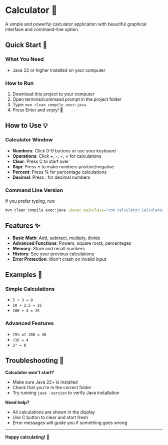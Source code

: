 # Calculator 🧮

A simple and powerful calculator application with beautiful graphical interface and command-line option.

## Quick Start 🚀

### What You Need
- Java 22 or higher installed on your computer

### How to Run
1. Download this project to your computer
2. Open terminal/command prompt in the project folder
3. Type: `mvn clean compile exec:java`
4. Press Enter and enjoy! 🎉

## How to Use 💡

### Calculator Window
- **Numbers**: Click 0-9 buttons or use your keyboard
- **Operations**: Click +, -, ×, ÷ for calculations
- **Clear**: Press C to start over
- **Sign**: Press ± to make numbers positive/negative  
- **Percent**: Press % for percentage calculations
- **Decimal**: Press . for decimal numbers

### Command Line Version
If you prefer typing, run:
```bash
mvn clean compile exec:java -Dexec.mainClass="com.calculator.CalculatorCLI"
```

## Features ✨

- **Basic Math**: Add, subtract, multiply, divide
- **Advanced Functions**: Powers, square roots, percentages
- **Memory**: Store and recall numbers
- **History**: See your previous calculations
- **Error Protection**: Won't crash on invalid input

## Examples 📝

### Simple Calculations
- `5 + 3 = 8`
- `10 × 2.5 = 25`
- `100 ÷ 4 = 25`

### Advanced Features
- `15% of 200 = 30`
- `√16 = 4`
- `2³ = 8`

## Troubleshooting 🔧

**Calculator won't start?**
- Make sure Java 22+ is installed
- Check that you're in the correct folder
- Try running `java -version` to verify Java installation

**Need help?**
- All calculations are shown in the display
- Use C button to clear and start fresh
- Error messages will guide you if something goes wrong

---

**Happy calculating!** 🎉
